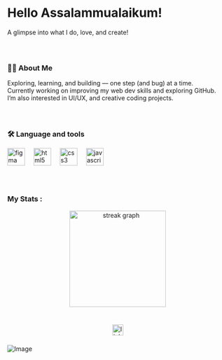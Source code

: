 <h1>Hello Assalammualaikum!</h1>
A glimpse into what I do, love, and create!

###

<br>
<h3 align="left">👩‍💻  About Me</h3>
<p align="left">Exploring, learning, and building — one step (and bug) at a time.<br>
  Currently working on improving my web dev skills and exploring GitHub.<br> 
  I’m also interested in UI/UX, and creative coding projects.

  ###

<br>
<h3 align="left">🛠 Language and tools</h3>
<div align="left">
  <img src="https://cdn.jsdelivr.net/gh/devicons/devicon/icons/figma/figma-original.svg" height="40" alt="figma logo"  />
  <img width="12" />
  <img src="https://cdn.jsdelivr.net/gh/devicons/devicon/icons/html5/html5-original.svg" height="40" alt="html5 logo"  />
  <img width="12" />
  <img src="https://cdn.jsdelivr.net/gh/devicons/devicon/icons/css3/css3-original.svg" height="40" alt="css3 logo"  />
  <img width="12" />
  <img src="https://cdn.jsdelivr.net/gh/devicons/devicon/icons/javascript/javascript-original.svg" height="40" alt="javascript logo"  />
</div>

###

<br>
<h3 align="left">My Stats :</h3>
<div align="center">
  <img src="https://streak-stats.demolab.com?user=AshimaRidzuan&locale=en&mode=daily&theme=dark&hide_border=false&border_radius=5&order=3" height="220" alt="streak graph"  />
</div>

###

<br>
<div align="center">
  <img src="https://img.shields.io/static/v1?message=LinkedIn&logo=linkedin&label=&color=0077B5&logoColor=white&labelColor=&style=for-the-badge" height="25" alt="linkedin logo"  />
</div>

###

![Image](https://github.com/user-attachments/assets/d56244c7-4e53-40b3-86c1-110214a03f96)

###

